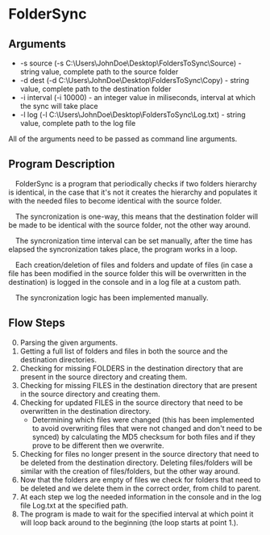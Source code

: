 # FolderSync

## Arguments
- -s source (-s C:\Users\JohnDoe\Desktop\FoldersToSync\Source) - string value, complete path to the source folder
- -d dest (-d C:\Users\JohnDoe\Desktop\FoldersToSync\Copy) - string value, complete path to the destination folder
- -i interval (-i 10000) - an integer value in miliseconds, interval at which the sync will take place
- -l log (-l C:\Users\JohnDoe\Desktop\FoldersToSync\Log.txt) - string value, complete path to the log file

All of the arguments need to be passed as command line arguments.

## Program Description
&emsp;FolderSync is a program that periodically checks if two folders hierarchy is identical, in the case that it's not it creates the hierarchy and populates it with the needed files to become identical with the source folder.

&emsp;The syncronization is one-way, this means that the destination folder will be made to be identical with the source folder, not the other way around.

&emsp;The syncronization time interval can be set manually, after the time has elapsed the syncronization takes place, the program works in a loop.

&emsp;Each creation/deletion of files and folders and update of files (in case a file has been modified in the source folder this will be overwritten in the destination) is logged in the console and in a log file at a custom path.

&emsp;The syncronization logic has been implemented manually.

## Flow Steps
0. Parsing the given arguments.
1. Getting a full list of folders and files in both the source and the destination directories.
2. Checking for missing FOLDERS in the destination directory that are present in the source directory and creating them.
3. Checking for missing FILES in the destination directory that are present in the source directory and creating them.
4. Checking for updated FILES in the source directory that need to be overwritten in the destination directory.
   - Determining which files were changed (this has been implemented to avoid overwriting files that were not changed and don't need to be synced) by calculating the MD5 checksum for both files and if they prove to be different then we overwrite.
5. Checking for files no longer present in the source directory that need to be deleted from the destination directory. Deleting files/folders will be similar with the creation of files/folders, but the other way around.
6. Now that the folders are empty of files we check for folders that need to be deleted and we delete them in the correct order, from child to parent.
7. At each step we log the needed information in the console and in the log file Log.txt at the specified path.
8. The program is made to wait for the specified interval at which point it will loop back around to the beginning (the loop starts at point 1.).

